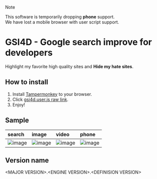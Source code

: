 > [!NOTE]
> This software is temporarily dropping **phone** support.  
> We have lost a mobile browser with user script support.

# GSI4D - Google search improve for developers
Highlight my favorite high quality sites and **Hide my hate sites**.

## How to install

1. Install [Tampermonkey](https://www.tampermonkey.net/) to your browser.
1. Click [gsi4d.user.js raw link](https://github.com/Yanorei32/GSI4D/raw/master/gsi4d.user.js).
1. Enjoy!

## Sample

|search|image|video|phone|
|:--|:--|:--|:--|
|![image](https://pbs.twimg.com/media/ELfsEX-UUAAgZ7_.png:small)|![image](https://pbs.twimg.com/media/ELfsEX9U4AAxdUJ.png:small)|![image](https://pbs.twimg.com/media/ELfsEWGU4AEPkDa.png:small)|![image](https://pbs.twimg.com/media/EJghfdAUwAA7zYB.png:small)|

## Version name
&lt;MAJOR VERSION&gt;.&lt;ENGINE VERSION&gt;.&lt;DEFINISION VERSION&gt;

